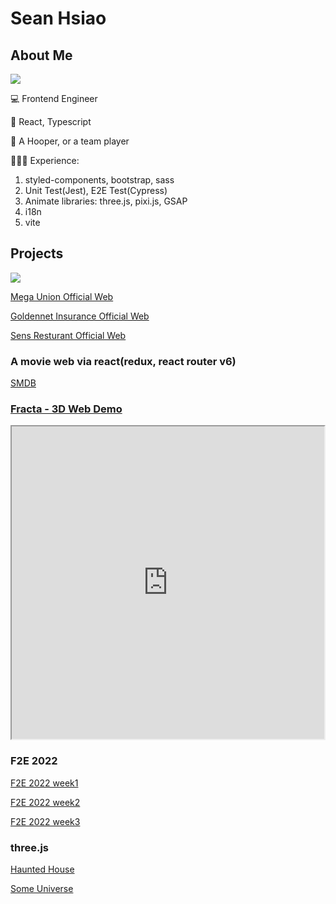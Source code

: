 # Sean Hsiao

## About Me

<img src="https://media.giphy.com/media/JPsFUPp3vLS5q/giphy.gif" />

💻 Frontend Engineer

🔨 React, Typescript

🏀 A Hooper, or a team player

💁🏻‍♂️ Experience:

1. styled-components, bootstrap, sass
2. Unit Test(Jest), E2E Test(Cypress)
3. Animate libraries: three.js, pixi.js, GSAP
4. i18n
5. vite

## Projects

<img src="https://media.giphy.com/media/sAY5FnR55KpeU/giphy.gif" />

[Mega Union Official Web](https://www.megaunion-tw.com/tw)

[Goldennet Insurance Official Web](https://www.goldennet.com.tw/tw)

[Sens Resturant Official Web](https://www.senstw.com/tw)

### A movie web via react(redux, react router v6) 

[SMDB](https://github.com/lashawty/smdb)

### [Fracta - 3D Web Demo](https://github.com/lashawty/fracta)
<iframe src="https://fracta.vercel.app/"  width="500" height="500"></iframe>


### F2E 2022
[F2E 2022 week1](https://github.com/lashawty/f2e_2022_week1_sean)

[F2E 2022 week2](https://github.com/lashawty/f2e_2022_week2_sean)

[F2E 2022 week3](https://github.com/lashawty/f2e_2022_week3_sean)

### three.js
[Haunted House](https://haunted-house-beta-navy.vercel.app/)

[Some Universe](https://universe-xi.vercel.app/)


